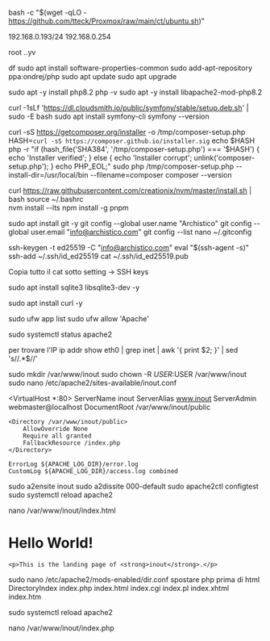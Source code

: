 bash -c "$(wget -qLO - https://github.com/tteck/Proxmox/raw/main/ct/ubuntu.sh)"

192.168.0.193/24
192.168.0.254

root
..yv

df
sudo apt install software-properties-common
sudo add-apt-repository ppa:ondrej/php
sudo apt update
sudo apt upgrade

sudo apt -y install php8.2
php -v
sudo apt -y install libapache2-mod-php8.2

curl -1sLf 'https://dl.cloudsmith.io/public/symfony/stable/setup.deb.sh' | sudo -E bash
sudo apt install symfony-cli
symfony --version

curl -sS https://getcomposer.org/installer -o /tmp/composer-setup.php
HASH=`curl -sS https://composer.github.io/installer.sig`
echo $HASH
php -r "if (hash_file('SHA384', '/tmp/composer-setup.php') === '$HASH') { echo 'Installer verified'; } else { echo 'Installer corrupt'; unlink('composer-setup.php'); } echo PHP_EOL;"
sudo php /tmp/composer-setup.php --install-dir=/usr/local/bin --filename=composer
composer --version

curl https://raw.githubusercontent.com/creationix/nvm/master/install.sh | bash 
source ~/.bashrc   
nvm install --lts 
npm install -g pnpm

sudo apt install git -y
git config --global user.name "Archistico"
git config --global user.email "info@archistico.com"
git config --list
nano ~/.gitconfig

ssh-keygen -t ed25519 -C "info@archistico.com"
eval "$(ssh-agent -s)"
ssh-add ~/.ssh/id_ed25519
cat ~/.ssh/id_ed25519.pub

Copia tutto il cat sotto setting -> SSH keys

sudo apt install sqlite3 libsqlite3-dev -y

sudo apt install curl -y

sudo ufw app list
sudo ufw allow 'Apache'

sudo systemctl status apache2

per trovare l'IP
ip addr show eth0 | grep inet | awk '{ print $2; }' | sed 's/\/.*$//'


sudo mkdir /var/www/inout
sudo chown -R $USER:$USER /var/www/inout
sudo nano /etc/apache2/sites-available/inout.conf

<VirtualHost *:80>
    ServerName inout
    ServerAlias www.inout
    ServerAdmin webmaster@localhost
    DocumentRoot /var/www/inout/public

    <Directory /var/www/inout/public>
        AllowOverride None
        Require all granted
        FallbackResource /index.php
    </Directory>

    ErrorLog ${APACHE_LOG_DIR}/error.log
    CustomLog ${APACHE_LOG_DIR}/access.log combined
</VirtualHost>


sudo a2ensite inout
sudo a2dissite 000-default
sudo apache2ctl configtest
sudo systemctl reload apache2

nano /var/www/inout/index.html

<html>
  <head>
    <title>inout website</title>
  </head>
  <body>
    <h1>Hello World!</h1>

    <p>This is the landing page of <strong>inout</strong>.</p>
  </body>
</html>

sudo nano /etc/apache2/mods-enabled/dir.conf
spostare php prima di html
<IfModule mod_dir.c>
        DirectoryIndex index.php index.html index.cgi index.pl index.xhtml index.htm
</IfModule>

sudo systemctl reload apache2

nano /var/www/inout/index.php
<?php
phpinfo();

sudo apt install php8.2-fpm php8.2-common php8.2-mysql php8.2-xml php8.2-xmlrpc php8.2-curl php8.2-gd php8.2-imagick php8.2-cli php8.2-dev php8.2-imap php8.2-mbstring php8.2-opcache php8.2-soap php8.2-zip php8.2-intl php8.2-bcmath unzip -y
sudo apt install php8.2-sqlite

symfony check:requirements


composer require symfony/apache-pack 

symfony server:ca:install

sudo apt-get install ruby-full
gem install bundler



apt update
apt install samba -y

useradd smbutente
usermod -a -G sambashare smbutente
smbpasswd -a smbutente
usermod -aG sudo smbutente

chown smbutente:sambashare /var/www/inout -R
chmod 0775 /var/www/inout -R

cp /etc/samba/smb.conf /etc/samba/smb.conf.old
rm /etc/samba/smb.conf
nano /etc/samba/smb.conf


[global]
workgroup = WORKGROUP
vfs objects = fruit streams_xattr
map to guest = bad user

[InOut]
comment = WebApp
path = /var/www/inout
browsable = yes
read only = no


per l'accesso con ssh
mkdir /home/smbutente
passwd smbutente
sudo chown smbutente:sambashare /home/smbutente -R
usermod -d /home/smbutente -m smbutente
ssh smbutente@192.168.0.193


chown -R www-data:root /var/www
php bin/console asset-map:compile


composer require --dev symfony/debug-bundle
composer require symfony/mime
composer require twig/intl-extra